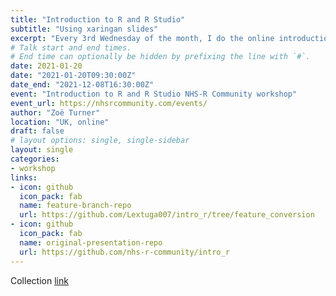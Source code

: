 ```yaml
---
title: "Introduction to R and R Studio"
subtitle: "Using xaringan slides"
excerpt: "Every 3rd Wednesday of the month, I do the online introduction workshop for NHS-R Community"
# Talk start and end times.
# End time can optionally be hidden by prefixing the line with `#`.
date: 2021-01-20
date: "2021-01-20T09:30:00Z"
date_end: "2021-12-08T16:30:00Z"
event: "Introduction to R and R Studio NHS-R Community workshop"
event_url: https://nhsrcommunity.com/events/
author: "Zoë Turner"
location: "UK, online"
draft: false
# layout options: single, single-sidebar
layout: single
categories:
- workshop
links:
- icon: github
  icon_pack: fab
  name: feature-branch-repo
  url: https://github.com/Lextuga007/intro_r/tree/feature_conversion
- icon: github
  icon_pack: fab
  name: original-presentation-repo
  url: https://github.com/nhs-r-community/intro_r
---
```


Collection [link](https://philosopher-analyst.netlify.app/collection/)



